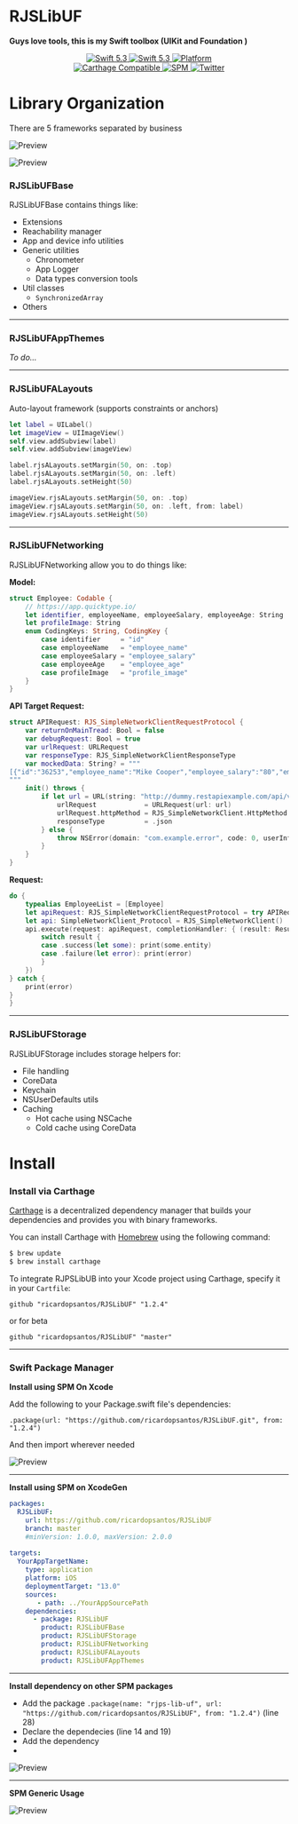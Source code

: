 # RJSLibUF

__Guys love tools, this is my Swift toolbox (UIKit and Foundation )__

<p align="center">
   <a href="https://developer.apple.com/swift/">
      <img src="https://img.shields.io/badge/Swift-5.3-orange.svg?style=flat" alt="Swift 5.3">
   </a>
    <a href="https://developer.apple.com/swift/">
      <img src="https://img.shields.io/badge/Xcode-12.0.1-blue.svg" alt="Swift 5.3">
   </a>
   <a href="">
      <img src="https://img.shields.io/cocoapods/p/ValidatedPropertyKit.svg?style=flat" alt="Platform">
   </a>
   <br/>
   <a href="https://github.com/Carthage/Carthage">
      <img src="https://img.shields.io/badge/Carthage-compatible-4BC51D.svg?style=flat" alt="Carthage Compatible">
   </a>
   <a href="https://github.com/apple/swift-package-manager">
      <img src="https://img.shields.io/badge/Swift%20Package%20Manager-compatible-brightgreen.svg" alt="SPM">
   </a>
   <a href="https://twitter.com/ricardo_psantos/">
      <img src="https://img.shields.io/badge/Twitter-@ricardo_psantos-blue.svg?style=flat" alt="Twitter">
   </a>
</p>


# Library Organization

There are 5 frameworks separated by business 

![Preview](Documents/readme.graf.png)

![Preview](Documents/readme.proj.png)

### RJSLibUFBase

RJSLibUFBase contains things like:

* Extensions
* Reachability manager
* App and device info utilities
* Generic utilities 
   * Chronometer
   * App Logger
   * Data types conversion tools
* Util classes
   * `SynchronizedArray`
* Others

---

### RJSLibUFAppThemes

_To do..._

---

### RJSLibUFALayouts

Auto-layout framework (supports constraints or anchors)

```swift
let label = UILabel()
let imageView = UIImageView()
self.view.addSubview(label)
self.view.addSubview(imageView)

label.rjsALayouts.setMargin(50, on: .top)
label.rjsALayouts.setMargin(50, on: .left)
label.rjsALayouts.setHeight(50)

imageView.rjsALayouts.setMargin(50, on: .top)
imageView.rjsALayouts.setMargin(50, on: .left, from: label)
imageView.rjsALayouts.setHeight(50)
```

---

### RJSLibUFNetworking

RJSLibUFNetworking allow you to do things like:

__Model:__

```swift
struct Employee: Codable {
    // https://app.quicktype.io/
    let identifier, employeeName, employeeSalary, employeeAge: String
    let profileImage: String
    enum CodingKeys: String, CodingKey {
        case identifier     = "id"
        case employeeName   = "employee_name"
        case employeeSalary = "employee_salary"
        case employeeAge    = "employee_age"
        case profileImage   = "profile_image"
    }
}
```

__API Target Request:__

```swift
struct APIRequest: RJS_SimpleNetworkClientRequestProtocol {
    var returnOnMainTread: Bool = false
    var debugRequest: Bool = true
    var urlRequest: URLRequest
    var responseType: RJS_SimpleNetworkClientResponseType
    var mockedData: String? = """
[{"id":"36253","employee_name":"Mike Cooper","employee_salary":"80","employee_age":"23","profile_image":""},{"id":"36255","employee_name":"Eldon","employee_salary":"9452","employee_age":"66","profile_image":""}]
"""
    init() throws {
        if let url = URL(string: "http://dummy.restapiexample.com/api/v1/employees") {
            urlRequest            = URLRequest(url: url)
            urlRequest.httpMethod = RJS_SimpleNetworkClient.HttpMethod.get.rawValue
            responseType          = .json
        } else {
            throw NSError(domain: "com.example.error", code: 0, userInfo: nil)
        }
    }
}
```

__Request:__

```swift
do {
    typealias EmployeeList = [Employee]
    let apiRequest: RJS_SimpleNetworkClientRequestProtocol = try APIRequest()
    let api: SimpleNetworkClient_Protocol = RJS_SimpleNetworkClient()
    api.execute(request: apiRequest, completionHandler: { (result: Result<RJS_SimpleNetworkClientResponse<EmployeeList>>) in
        switch result {
        case .success(let some): print(some.entity)
        case .failure(let error): print(error)
        }
    })
} catch {
    print(error)
}
}
```

---

### RJSLibUFStorage

RJSLibUFStorage includes storage helpers for:

* File handling
* CoreData
* Keychain
* NSUserDefaults utils
* Caching 
   * Hot cache using NSCache
   * Cold cache using CoreData

# Install

### Install via Carthage

[Carthage](https://github.com/Carthage/Carthage) is a decentralized dependency manager that builds your dependencies and provides you with binary frameworks.

You can install Carthage with [Homebrew](http://brew.sh/) using the following command:

```bash
$ brew update
$ brew install carthage
```

To integrate RJPSLibUB into your Xcode project using Carthage, specify it in your `Cartfile`:

```ogdl
github "ricardopsantos/RJSLibUF" "1.2.4"
```

or for beta

```ogdl
github "ricardopsantos/RJSLibUF" "master"
```

---

### Swift Package Manager

__Install using SPM On Xcode__

Add the following to your Package.swift file's dependencies:

`.package(url: "https://github.com/ricardopsantos/RJSLibUF.git", from: "1.2.4")`

And then import wherever needed

![Preview](Documents/readme.spm1.png)

---

__Install using SPM on XcodeGen__

```yml
packages:
  RJSLibUF:
    url: https://github.com/ricardopsantos/RJSLibUF
    branch: master
    #minVersion: 1.0.0, maxVersion: 2.0.0
    
targets:
  YourAppTargetName:
    type: application
    platform: iOS
    deploymentTarget: "13.0"
    sources:
       - path: ../YourAppSourcePath
    dependencies:
      - package: RJSLibUF
        product: RJSLibUFBase
        product: RJSLibUFStorage
        product: RJSLibUFNetworking
        product: RJSLibUFALayouts
        product: RJSLibUFAppThemes
```

---

__Install dependency on other SPM packages__

* Add the package `.package(name: "rjps-lib-uf", url: "https://github.com/ricardopsantos/RJSLibUF", from: "1.2.4")` (line 28)
* Declare the dependecies (line 14 and 19)
* Add the dependency
* 
![Preview](Documents/readme.spm3.png)

---      
        
__SPM Generic Usage__

![Preview](Documents/readme.spm2.png)
